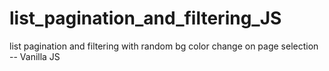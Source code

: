 # list_pagination_and_filtering_JS
 list pagination and filtering with random bg color change on page selection -- Vanilla JS
